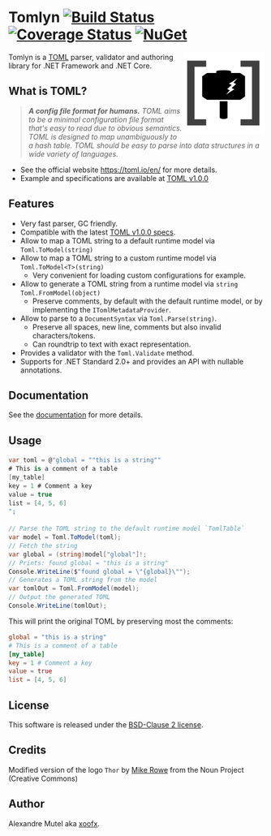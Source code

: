# Tomlyn [![Build Status](https://github.com/xoofx/Tomlyn/workflows/ci/badge.svg?branch=main)](https://github.com/xoofx/Tomlyn/actions)  [![Coverage Status](https://coveralls.io/repos/github/xoofx/Tomlyn/badge.svg?branch=main)](https://coveralls.io/github/xoofx/Tomlyn?branch=main)  [![NuGet](https://img.shields.io/nuget/v/Tomlyn.svg)](https://www.nuget.org/packages/Tomlyn/)

<img align="right" width="160px" height="160px" src="img/logo.png">

Tomlyn is a [TOML](https://toml.io/en/) parser, validator and authoring library for .NET Framework and .NET Core.

## What is TOML?

> **_A config file format for humans._**
> _TOML aims to be a minimal configuration file format that's easy to read due to obvious semantics. TOML is designed to map unambiguously to a hash table. TOML should be easy to parse into data structures in a wide variety of languages._

- See the official website https://toml.io/en/ for more details.
- Example and specifications are available at [TOML v1.0.0](https://toml.io/en/v1.0.0) 

## Features

- Very fast parser, GC friendly.
- Compatible with the latest [TOML v1.0.0 specs](https://toml.io/en/v1.0.0).
- Allow to map a TOML string to a default runtime model via `Toml.ToModel(string)`
- Allow to map a TOML string to a custom runtime model via `Toml.ToModel<T>(string)`
  - Very convenient for loading custom configurations for example.
- Allow to generate a TOML string from a runtime model via `string Toml.FromModel(object)`
  - Preserve comments, by default with the default runtime model, or by implementing the `ITomlMetadataProvider`.
- Allow to parse to a `DocumentSyntax` via `Toml.Parse(string)`.
  - Preserve all spaces, new line, comments but also invalid characters/tokens.
  - Can roundtrip to text with exact representation.
- Provides a validator with the `Toml.Validate` method.
- Supports for .NET Standard 2.0+ and provides an API with nullable annotations.

## Documentation

See the [documentation](https://github.com/xoofx/Tomlyn/blob/main/doc/readme.md) for more details.

## Usage

```c#
var toml = @"global = ""this is a string""
# This is a comment of a table
[my_table]
key = 1 # Comment a key
value = true
list = [4, 5, 6]
";

// Parse the TOML string to the default runtime model `TomlTable`
var model = Toml.ToModel(toml);
// Fetch the string
var global = (string)model["global"]!;
// Prints: found global = "this is a string"
Console.WriteLine($"found global = \"{global}\"");
// Generates a TOML string from the model
var tomlOut = Toml.FromModel(model);
// Output the generated TOML
Console.WriteLine(tomlOut);
```

This will print the original TOML by preserving most the comments:

```toml
global = "this is a string"
# This is a comment of a table
[my_table]
key = 1 # Comment a key
value = true
list = [4, 5, 6]
```

## License

This software is released under the [BSD-Clause 2 license](https://opensource.org/licenses/BSD-2-Clause). 

## Credits

Modified version of the logo `Thor` by [Mike Rowe](https://thenounproject.com/itsmikerowe/) from the Noun Project (Creative Commons)

## Author

Alexandre Mutel aka [xoofx](http://xoofx.com).
